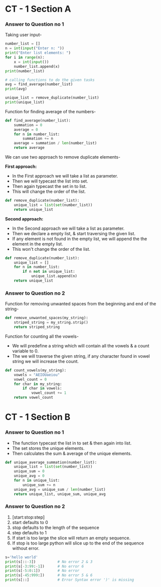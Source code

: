 # CT - 1 Section A 

### Answer to Question no 1  

Taking user input-  

```python
number_list = []
n = int(input("Enter n: "))
print("Enter list elements: ")
for i in range(n):
    x = int(input())
    number_list.append(x)
print(number_list)

# calling functions to do the given tasks
avg = find_average(number_list)
print(avg)

unique_list = remove_duplicate(number_list)
print(unique_list)
```

Function for finding average of the numbers-  

```python
def find_average(number_list):
    summation = 0
    average = 0
    for n in number_list:
        summation += n
    average = summation / len(number_list)
    return average
```

We can use two approach to remove duplicate elements-  

**First approach:**

- In the First approach we will take a list as parameter.
- Then we will typecast the list into set.
- Then again typecast the set in to list.
- This will change the order of the list.
  
```python
def remove_duplicate(number_list):
    unique_list = list(set(number_list))
    return unique_list
```

**Second approach:**

- In the Second approach we will take a list as parameter.
- Then we declare a empty list, & start traversing the given list.
- If any element is not found in the empty list, we will append the the element in the empty list.
- This won't change the order of the list.
  
```python
def remove_duplicate(number_list):
    unique_list = []
    for n in number_list:
        if n not in unique_list:
            unique_list.append(n)
    return unique_list
```

### Answer to Question no 2  

Function for removing unwanted spaces from the beginning and end of the string-  

```python
def remove_unwanted_spaces(my_string):
    striped_string = my_string.strip()
    return striped_string
```  

Function for counting all the vowels-  

- We will predefine a string which will contain all the vowels & a count variable to 0.  
- The we will traverse the given string, if any character found in vowel string we will increase the count.

```python
def count_vowels(my_string):
    vowels = "AEIOUaeiou"
    vowel_count = 0
    for char in my_string:
        if char in vowels:
            vowel_count += 1
    return vowel_count
```

# CT - 1 Section B 


### Answer to Question no 1  

- The function typecast the list in to set & then again into list.
- The set stores the unique elements.
- Then calculates the sum & average of the unique elements. 

```python
def unique_average_summation(number_list):
    unique_list = list(set(number_list))
    unique_sum = 0
    unique_avg = 0
    for n in unique_list:
        unique_sum += n
    unique_avg = unique_sum / len(number_list)
    return unique_list, unique_sum, unique_avg
```

### Answer to Question no 2  

1. [start:stop:step]
2. start defaults to 0
3. stop defaults to the length of the sequence
4. step defaults to 1
5. If start is too large the slice will return an empty sequence.
6. If stop is too large python will slice up to the end of the sequence without error.

```python
s='hello world'
print(s[::-3])          # No error 2 & 3
print(s[-3:99:-1])      # No error 6
print(s[-5:0:1])        # No error 
print(s[-45:999:])      # No error 5 & 6
print(s[::]             # Error Syntax error ')' is missing
```
